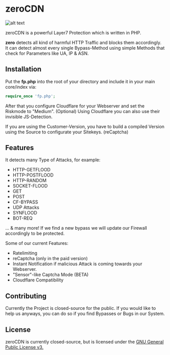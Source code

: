 # zeroCDN
![alt text](https://imgur.com/AraCZ0M.png)



zeroCDN is a powerful Layer7 Protection which is written in PHP.

**zero** detects all kind of harmful HTTP Traffic and blocks them accordingly. It can detect almost every single Bypass-Method using simple Methods that check for Parameters like UA, IP & ASN.

## Installation

Put the **fp.php** into the root of your directory and include it in your main core/index via:

```php
require_once 'fp.php';
```
After that you configure Cloudflare for your Webserver and set the Riskmode to "Medium". (Optional)
Using Cloudflare you can also use their invisible JS-Detection.

If you are using the Customer-Version, you have to build a compiled Version using the Source to configurate your Sitekeys. (reCaptcha)

## Features

It detects many Type of Attacks, for example:

* HTTP-GETFLOOD
* HTTP-POSTFLOOD
* HTTP-RANDOM
* SOCKET-FLOOD
* GET
* POST
* CF-BYPASS
* UDP Attacks
* SYNFLOOD
* BOT-REQ

... & many more! If we find a new bypass we will update our Firewall accordingly to be protected.

Some of our current Features:

* Ratelimiting
* reCaptcha (only in the paid version)
* Instant Notification if malicious Attack is coming towards your Webserver.
* "Sensor"-like Captcha Mode (BETA)
* Cloudflare Compatibility

## Contributing
Currently the Project is closed-source for the public.
If you would like to help us anyways, you can do so if you find Bypasses or Bugs in our System.

## License
zeroCDN is currently closed-source, but is licensed under the [GNU General Public License v3.](https://www.gnu.org/licenses/gpl-3.0.txt)
